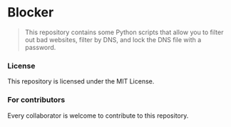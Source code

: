 # Blocker

> This repository contains some Python scripts that allow you to filter out bad websites, filter by DNS, and lock the DNS file with a password.

### License
This repository is licensed under the MIT License.
### For contributors
Every collaborator is welcome to contribute to this repository.
